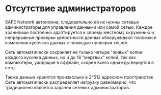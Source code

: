 # Отсутствие администраторов
SAFE Network автономна, следовательно ей не нужны сетевые администраторы для управления данными или самой сетью. Каждое хранилище постоянно адаптируется к своему местному окружению и непрерывные проверки целостности данных обнаруживают поломки и изменения кусочков данных с помощью проверки хешей.

Сеть автоматически  сохраняет не только четыре "живых" копии каждого кусочка данных, но и до 16 "мертвых" копий, так как компьютеры, уходящие в оффлайн, скорее всего однажды вернутся в сеть.

Также данные хранятся произвольно в 2^512 адресном пространстве. Сеть автоматически распределяет нагрузку равномерно, что традиционно является задачей сетевых администраторов.
